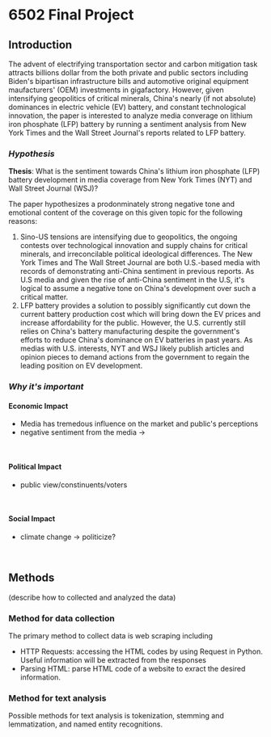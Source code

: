 # 6502 Final Project
## **Introduction**
The advent of electrifying transportation sector and carbon mitigation task attracts billions dollar from the both private and public sectors including Biden's bipartisan infrastructure bills and automotive original equipment maufacturers' (OEM) investments in gigafactory. However, given intensifying geopolitics of critical minerals, China's nearly (if not absolute) dominances in electric vehicle (EV) battery, and constant technological innovation, the paper is interested to analyze media converage on lithium iron phosphate (LFP) battery by running a sentiment analysis from New York Times and the Wall Street Journal's reports related to LFP battery.<br>


### **_Hypothesis_**<br>
**Thesis**: What is the sentiment towards China's lithium iron phosphate (LFP) battery development in media coverage from New York Times (NYT) and Wall Street Journal (WSJ)? 

The paper hypothesizes a prodonminately strong negative tone and emotional content of the coverage on this given topic for the following reasons:<br>
1. Sino-US tensions are intensifying due to geopolitics, the ongoing contests over technological innovation and supply chains for critical minerals, and irreconcilable political ideological differences. The New York Times and The Wall Street Journal are both U.S.-based media with records of demonstrating anti-China sentiment in previous reports. As U.S media and given the rise of anti-China sentiment in the U.S, it's logical to assume a negative tone on China's development over such a critical matter.<br>
2. LFP battery provides a solution to possibly significantly cut down the current battery production cost which will bring down the EV prices and increase affordability for the public. However, the U.S. currently still relies on China's battery manufacturing despite the government's efforts to reduce China's dominance on EV batteries in past years. As medias with U.S. interests, NYT and WSJ likely publish articles and opinion pieces to demand actions from the government to regain the leading position on EV development.<br>


### **_Why it's important_**<br>
#### **Economic Impact**<br>
- Media has tremedous influence on the market and public's perceptions<br>
- negative sentiment from the media -> 
<br>

#### **Political Impact**<br>
- public view/constinuents/voters
<br>

#### **Social Impact**<br>
- climate change -> politicize?
<br>


## **Methods**
(describe how to collected and analyzed the data)
### **Method for data collection**
The primary method to collect data is web scraping including 
- HTTP Requests: accessing the HTML codes by using Request in Python. Useful information will be extracted from the responses
- Parsing HTML: parse HTML code of a website to exract the desired information. 

### **Method for text analysis**
Possible methods for text analysis is tokenization, stemming and lemmatization, and named entity recognitions. 



##
